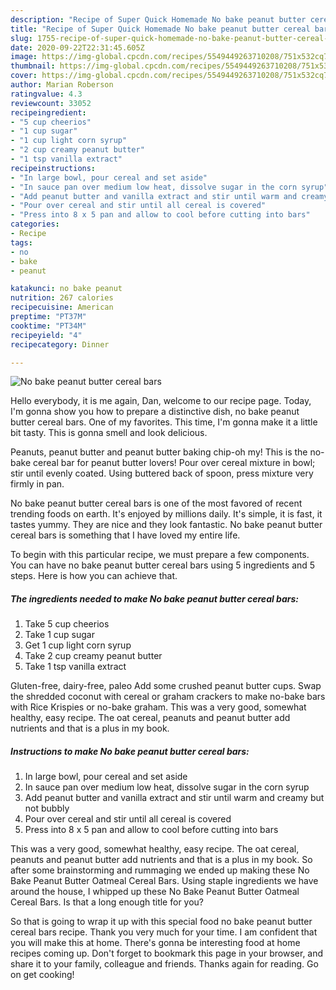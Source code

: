 ```yaml
---
description: "Recipe of Super Quick Homemade No bake peanut butter cereal bars"
title: "Recipe of Super Quick Homemade No bake peanut butter cereal bars"
slug: 1755-recipe-of-super-quick-homemade-no-bake-peanut-butter-cereal-bars
date: 2020-09-22T22:31:45.605Z
image: https://img-global.cpcdn.com/recipes/5549449263710208/751x532cq70/no-bake-peanut-butter-cereal-bars-recipe-main-photo.jpg
thumbnail: https://img-global.cpcdn.com/recipes/5549449263710208/751x532cq70/no-bake-peanut-butter-cereal-bars-recipe-main-photo.jpg
cover: https://img-global.cpcdn.com/recipes/5549449263710208/751x532cq70/no-bake-peanut-butter-cereal-bars-recipe-main-photo.jpg
author: Marian Roberson
ratingvalue: 4.3
reviewcount: 33052
recipeingredient:
- "5 cup cheerios"
- "1 cup sugar"
- "1 cup light corn syrup"
- "2 cup creamy peanut butter"
- "1 tsp vanilla extract"
recipeinstructions:
- "In large bowl, pour cereal and set aside"
- "In sauce pan over medium low heat, dissolve sugar in the corn syrup"
- "Add peanut butter and vanilla extract and stir until warm and creamy but not bubbly"
- "Pour over cereal and stir until all cereal is covered"
- "Press into 8 x 5 pan and allow to cool before cutting into bars"
categories:
- Recipe
tags:
- no
- bake
- peanut

katakunci: no bake peanut 
nutrition: 267 calories
recipecuisine: American
preptime: "PT37M"
cooktime: "PT34M"
recipeyield: "4"
recipecategory: Dinner

---
```



![No bake peanut butter cereal bars](https://img-global.cpcdn.com/recipes/5549449263710208/751x532cq70/no-bake-peanut-butter-cereal-bars-recipe-main-photo.jpg)

Hello everybody, it is me again, Dan, welcome to our recipe page. Today, I'm gonna show you how to prepare a distinctive dish, no bake peanut butter cereal bars. One of my favorites. This time, I'm gonna make it a little bit tasty. This is gonna smell and look delicious.

Peanuts, peanut butter and peanut butter baking chip-oh my! This is the no-bake cereal bar for peanut butter lovers! Pour over cereal mixture in bowl; stir until evenly coated. Using buttered back of spoon, press mixture very firmly in pan.

No bake peanut butter cereal bars is one of the most favored of recent trending foods on earth. It's enjoyed by millions daily. It's simple, it is fast, it tastes yummy. They are nice and they look fantastic. No bake peanut butter cereal bars is something that I have loved my entire life.


To begin with this particular recipe, we must prepare a few components. You can have no bake peanut butter cereal bars using 5 ingredients and 5 steps. Here is how you can achieve that.

<!--inarticleads1-->

##### The ingredients needed to make No bake peanut butter cereal bars:

1. Take 5 cup cheerios
1. Take 1 cup sugar
1. Get 1 cup light corn syrup
1. Take 2 cup creamy peanut butter
1. Take 1 tsp vanilla extract


Gluten-free, dairy-free, paleo Add some crushed peanut butter cups. Swap the shredded coconut with cereal or graham crackers to make no-bake bars with Rice Krispies or no-bake graham. This was a very good, somewhat healthy, easy recipe. The oat cereal, peanuts and peanut butter add nutrients and that is a plus in my book. 

<!--inarticleads2-->

##### Instructions to make No bake peanut butter cereal bars:

1. In large bowl, pour cereal and set aside
1. In sauce pan over medium low heat, dissolve sugar in the corn syrup
1. Add peanut butter and vanilla extract and stir until warm and creamy but not bubbly
1. Pour over cereal and stir until all cereal is covered
1. Press into 8 x 5 pan and allow to cool before cutting into bars


This was a very good, somewhat healthy, easy recipe. The oat cereal, peanuts and peanut butter add nutrients and that is a plus in my book. So after some brainstorming and rummaging we ended up making these No Bake Peanut Butter Oatmeal Cereal Bars. Using staple ingredients we have around the house, I whipped up these No Bake Peanut Butter Oatmeal Cereal Bars. Is that a long enough title for you? 

So that is going to wrap it up with this special food no bake peanut butter cereal bars recipe. Thank you very much for your time. I am confident that you will make this at home. There's gonna be interesting food at home recipes coming up. Don't forget to bookmark this page in your browser, and share it to your family, colleague and friends. Thanks again for reading. Go on get cooking!
